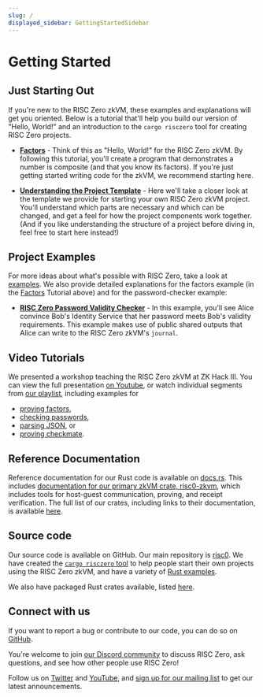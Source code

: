 ```yaml
---
slug: /
displayed_sidebar: GettingStartedSidebar
---
```

# Getting Started

## Just Starting Out

If you're new to the RISC Zero zkVM, these examples and explanations will get you oriented.
Below is a tutorial that'll help you build our version of "Hello, World!" and an introduction to the `cargo risczero` tool for creating RISC Zero projects.

* [**Factors**](https://github.com/risc0/risc0/tree/main/examples/factors#tutorial) -
Think of this as "Hello, World!" for the RISC Zero zkVM.
By following this tutorial, you'll create a program that demonstrates a number is composite (and that you know its factors).
If you're just getting started writing code for the zkVM, we recommend starting here.

* [**Understanding the Project Template**](examples/understanding_template.md) -
Here we'll take a closer look at the template we provide for starting your own RISC Zero zkVM project.
You'll understand which parts are necessary and which can be changed, and get a feel for how the project components work together.
(And if you like understanding the structure of a project before diving in, feel free to start here instead!)

## Project Examples

For more ideas about what's possible with RISC Zero, take a look at [examples](https://github.com/risc0/risc0/tree/main/examples).
We also provide detailed explanations for the factors example (in the [Factors](https://github.com/risc0/risc0/tree/main/examples/factors#tutorial) Tutorial above) and for the password-checker example:

* [**RISC Zero Password Validity Checker**](examples/password_checker.md) -
In this example, you'll see Alice convince Bob's Identity Service that her password meets Bob's validity requirements.
This example makes use of public shared outputs that Alice can write to the RISC Zero zkVM's `journal`.

## Video Tutorials

We presented a workshop teaching the RISC Zero zkVM at ZK Hack III.
You can view the full presentation [on Youtube](https://youtu.be/wECQcmk-5ss),
or watch individual segments from [our playlist](https://youtube.com/playlist?list=PLcPzhUaCxlCgig7ofeARMPwQ8vbuD6hC5),
including examples for
* [proving factors](https://youtu.be/nWxL21hKV9s),
* [checking passwords](https://youtu.be/Yg_BGqj_6lg),
* [parsing JSON](https://youtu.be/6vIgBHx61vc), or
* [proving checkmate](https://youtu.be/vxqxRiTXGBI).

## Reference Documentation

Reference documentation for our Rust code is available on [docs.rs](https://docs.rs/).
This includes [documentation for our primary zkVM crate, risc0-zkvm](https://docs.rs/risc0-zkvm/latest/risc0_zkvm/), which includes tools for host-guest communication, proving, and receipt verification.
The full list of our crates, including links to their documentation, is available [here](https://github.com/risc0/risc0#rust-libraries).

## Source code

Our source code is available on GitHub.
Our main repository is [risc0](https://github.com/risc0/risc0).
We have created the [`cargo risczero` tool](https://crates.io/crates/cargo-risczero) to help people start their own projects using the RISC Zero zkVM,
and have a variety of [Rust examples](https://github.com/risc0/risc0/tree/main/examples).

We also have packaged Rust crates available, listed [here](https://github.com/risc0/risc0#rust-libraries).

## Connect with us

If you want to report a bug or contribute to our code, you can do so on [GitHub](https://github.com/risc0/risc0).

You're welcome to join [our Discord community](https://discord.gg/risczero) to discuss RISC Zero, ask questions, and see how other people use RISC Zero!

Follow us on [Twitter](https://twitter.com/risczero) and [YouTube](https://www.youtube.com/@risczero), and [sign up for our mailing list](https://fmree464va4.typeform.com/to/X3KJB85v) to get our latest announcements.
